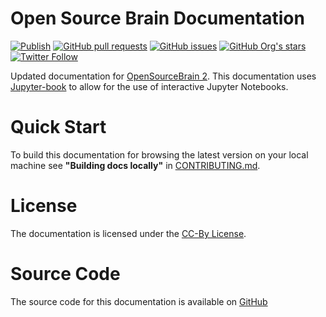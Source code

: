 # Open Source Brain Documentation

[![Publish](https://github.com/OpenSourceBrain/Documentation/actions/workflows/publish.yml/badge.svg)](https://github.com/OpenSourceBrain/Documentation/actions/workflows/publish.yml)
[![GitHub pull requests](https://img.shields.io/github/issues-pr/OpenSourceBrain/Documentation)](https://github.com/OpenSourceBrain/Documentation/pulls)
[![GitHub issues](https://img.shields.io/github/issues/OpenSourceBrain/Documentation)](https://github.com/OpenSourceBrain/Documentation/issues)
[![GitHub Org's stars](https://img.shields.io/github/stars/OpenSourceBrain?style=social)](https://github.com/OpenSourceBrain)
[![Twitter Follow](https://img.shields.io/twitter/follow/OSBTeam?style=social)](https://twitter.com/OSBTeam)


Updated documentation for [OpenSourceBrain 2](https://opensourcebrain.org/).
This documentation uses [Jupyter-book](https://jupyterbook.org/) to allow for the use of interactive Jupyter Notebooks.

# Quick Start
To build this documentation for browsing the latest version on your local machine see **"Building docs locally"** in [CONTRIBUTING.md](https://github.com/OpenSourceBrain/Documentation/blob/master/CONTRIBUTING.md).

# License
The documentation is licensed under the [CC-By License](https://creativecommons.org/licenses/by/4.0/).

# Source Code
The source code for this documentation is available on [GitHub](https://github.com/OpenSourceBrain/Documentation)
